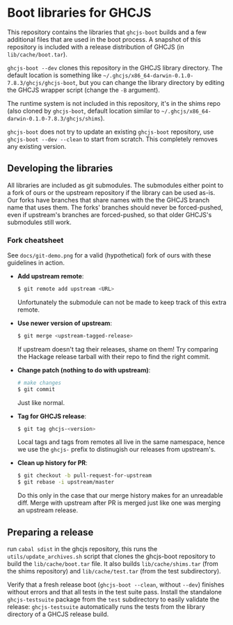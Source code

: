# Boot libraries for GHCJS

This repository contains the libraries that `ghcjs-boot` builds and
a few additional files that are used in the boot process. A snapshot
of this repository is included with a release distribution of GHCJS
(in `lib/cache/boot.tar`).

`ghcjs-boot --dev` clones this repository in the GHCJS library directory.
The default location is something like
`~/.ghcjs/x86_64-darwin-0.1.0-7.8.3/ghcjs/ghcjs-boot`, but you can change
the library directory by editing the GHCJS wrapper script (change the `-B`
argument).

The runtime system is not included in this repository, it's in the
shims repo (also cloned by `ghcjs-boot`, default location similar to
`~/.ghcjs/x86_64-darwin-0.1.0-7.8.3/ghcjs/shims`).

`ghcjs-boot` does not try to update an existing `ghcjs-boot` repository,
use `ghcjs-boot --dev --clean` to start from scratch. This completely
removes any existing version.

## Developing the libraries

All libraries are included as git submodules. The submodules either point to a
fork of ours or the upstream repository if the library can be used as-is. Our
forks have branches that share names with the the GHCJS branch name that uses
them. The forks' branches should never be forced-pushed, even if upstream's
branches are forced-pushed, so that older GHCJS's submodules still work.

### Fork cheatsheet

See `docs/git-demo.png` for a valid (hypothetical) fork of ours with these
guidelines in action.

 - **Add upstream remote**:
   ```sh
   $ git remote add upstream <URL>
   ```
   Unfortunately the submodule can not be made to keep track of this extra
   remote.

 - **Use newer version of upstream**:
   ```sh
   $ git merge <upstream-tagged-release>
   ```
   If upstream doesn't tag their releases, shame on them! Try comparing the
   Hackage release tarball with their repo to find the right commit.

 - **Change patch (nothing to do with upstream)**:
   ```sh
   # make changes
   $ git commit
   ```
   Just like normal.

 - **Tag for GHCJS release**:
   ```sh
   $ git tag ghcjs-<version>
   ```
   Local tags and tags from remotes all live in the same namespace, hence we use
   the `ghcjs-` prefix to distinugish our releases from upstream's.


 - **Clean up history for PR**:
   ```sh
   $ git checkout -b pull-request-for-upstream
   $ git rebase -i upstream/master
   ```
   Do this only in the case that our merge history makes for an unreadable diff.
   Merge with upstream after PR is merged just like one was merging an upstream
   release.

## Preparing a release

run `cabal sdist` in the ghcjs repository, this runs the `utils/update_archives.sh`
script that clones the ghcjs-boot repository to build the
`lib/cache/boot.tar` file. It also builds `lib/cache/shims.tar` (from the shims
repository) and `lib/cache/test.tar` (from the test subdirectory).

Verify that a fresh release boot (`ghcjs-boot --clean`, without `--dev`) finishes
without errors and that all tests in the test suite pass. Install the standalone
`ghcjs-testsuite` package from the `test` subdirectory to easily validate the release:
`ghcjs-testsuite` automatically runs the tests from the library directory of
a GHCJS release build.
